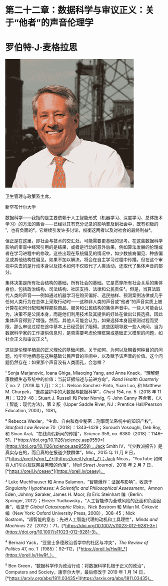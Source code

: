 # 第二十二章：数据科学与审议正义：关于“他者”的声音伦理学

# 罗伯特·J·麦格拉思

![](img/Robert_McGrath.png)

卫生管理与政策系主席，

新罕布什尔大学

数据科学——我指的是主要依赖于人工智能形式（机器学习、深度学习、总体技术学习）的方法的集合——已经以其有充分记录的影响普及到社会中，既有积极的¹，也有负面的²。它继续引发许多讨论，权衡这两者以及对社会的最终利益³。

但正是在这里，即社会与技术的交汇处，可能需要更基础的思考。在这些数据科学影响的审查中经常引用的是结果，或者是行动的意外后果，例如算法发展的伦理或者在学习进程中的修改。这些出现在系统偏见的情况中，如少数族裔偏见、种族偏见或其他结构性偏见，如果不加以解决，将会在自主学习过程中传播。但在这个审视中失去的是行动本身以及技术如何不仅取代了人类活动，还取代了集体声音的部分。

集体决策是所有社会结构的基础，所有社会的基础。它是贯穿所有社会关系的集体身份，包括政治结构、司法结构、社区支持、法律和公民责任⁴。但是，当算法取代人类的声音——例如通过机器学习在购买偏好、选民抽样、预测案例法律或几乎任何人类行为在总体上采取行动时——这种非人类的声音或“他者”的声音实质上被计算在如何分配和解释那些商品、服务和公民结构的集体声音中。一些人可能会认为，决策不是公民本身，而是他们利用技术及其提供的好处在做出公民选择，因此集体声音得到了增强。然而，其他人可能会认为，如果选择本身因预测过程而受限，那么审议过程在途中基本上已经受到了阻碍。这些困境导致一些人询问，当为数据科学家的工作提供信息时，是否需要考虑伦理框架或基础正义模型的问题，如社会正义和审议正义⁵。

这些是伦理学栖息的正义理论的基础问题。关于如何、为何以及朝着何种目的的问题，均牢牢地栖息在这种基础公民声音的空间中，以及赋予该声音的价值。这个问题仍然存在：如果那个声音没有人类面孔，会怎样？

¹ Sonja Marjanovic, Ioana Ghiga, Miaoqing Yang, and Anna Knack，“理解健康数据生态系统中的价值：当前证据综述与前进方向”，*Rand Health Quarterly* 7, no. 2（2018 年 1 月）：3；L. Nelson Sanchez-Pinto, Yuan Luo, 和 Matthew M. Churpek，“重症监护中的大数据与数据科学”，*Chest* 154, no. 5（2018 年 11 月）：1239–48；Stuart J. Russell 和 Peter Norvig, 与 John Canny 等合著，《人工智能：现代方法》，第 2 版（Upper Saddle River, NJ：Prentice Hall/Pearson Education, 2003），1081。

² Rebecca Wexler，“生命、自由和商业秘密：刑事司法系统中的知识产权”，*Stanford Law Review* 70（2018）：1343–1429；Soroush Vosoughi, Deb Roy, 和 Sinan Aral，“在线真假新闻的传播”，*Science* 359, no. 6380（2018）：1146–51，[*https://doi.org/10.1126/science.aap9559*](https://doi.org/10.1126/science.aap9559)；Jack Smith IV，“《少数派报告》是真实存在的，而且真的在报道少数群体”，Mic，2015 年 11 月 9 日，[*https://oreil.ly/qpT_Z*](https://oreil.ly/qpT_Z)；Jack Nicas，“YouTube 如何将人们引向互联网最黑暗的角落”，*Wall Street Journal*，2018 年 2 月 7 日，[*https://oreil.ly/ceaey*](https://oreil.ly/ceaey)。

³ Luke Muehlhauser 和 Anna Salamon，“智能爆炸：证据与影响”，收录于 *Singularity Hypotheses: A Scientific and Philosophical Assessment*，Amnon Eden, Johnny Søraker, James H. Moor, 和 Eric Steinhart 编（Berlin: Springer, 2012）；Eliezer Yudkowsky，“人工智能作为全球风险的正面和负面因素”，收录于 *Global Catastrophic Risks*，Nick Bostrom 和 Milan M. Ćirković 编（New York: Oxford University Press, 2008），308–45；Nick Bostrom，“超智能的意志：先进人工智能代理的动机和工具理性”，*Minds and Machines* 22（2012）：71，[*https://doi.org/10.1007/s11023-012-9281-3*](https://doi.org/10.1007/s11023-012-9281-3)。

⁴ Bernard Yack，“亚里士多德政治哲学中的社区与冲突”，*The Review of Politics* 47, no. 1（1985）：92–112，[*https://oreil.ly/HwRf_*](https://oreil.ly/HwRf_）。

⁵ Ben Green，“数据科学作为政治行动：将数据科学扎根于正义的政治”，Computers and Society，康奈尔大学，最后修改于 2019 年 1 月 14 日，[*https://arxiv.org/abs/1811.03435*](https://arxiv.org/abs/1811.03435)。
